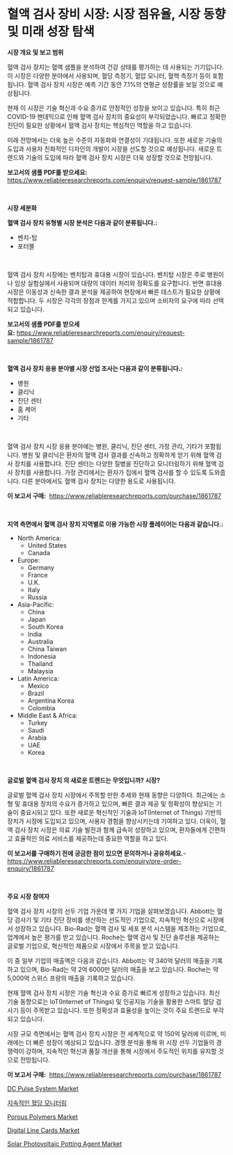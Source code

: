 <p><h1>혈액 검사 장비 시장: 시장 점유율, 시장 동향 및 미래 성장 탐색</h1></p><p><strong>시장 개요 및 보고 범위</strong></p>
<p><p>혈액 검사 장치는 혈액 샘플을 분석하여 건강 상태를 평가하는 데 사용되는 기기입니다. 이 시장은 다양한 분야에서 사용되며, 혈당 측정기, 혈압 모니터, 혈핵 측정기 등이 포함됩니다. 혈액 검사 장치 시장은 예측 기간 동안 7.1%의 연평균 성장률을 보일 것으로 예상됩니다.</p><p>현재 이 시장은 기술 혁신과 수요 증가로 안정적인 성장을 보이고 있습니다. 특히 최근 COVID-19 팬데믹으로 인해 혈액 검사 장치의 중요성이 부각되었습니다. 빠르고 정확한 진단이 필요한 상황에서 혈액 검사 장치는 핵심적인 역할을 하고 있습니다.</p><p>미래 전망에서는 더욱 높은 수준의 자동화와 연결성이 기대됩니다. 또한 새로운 기술의 도입과 사용자 친화적인 디자인의 개발이 시장을 선도할 것으로 예상됩니다. 새로운 트렌드와 기술의 도입에 따라 혈액 검사 장치 시장은 더욱 성장할 것으로 전망됩니다.</p></p>
<p><strong>보고서의 샘플 PDF를 받으세요:</strong> <a href="https://www.reliableresearchreports.com/enquiry/request-sample/1861787">https://www.reliableresearchreports.com/enquiry/request-sample/1861787</a></p>
<p>&nbsp;</p>
<p><strong>시장 세분화</strong></p>
<p><strong>혈액 검사 장치 유형별 시장 분석은 다음과 같이 분류됩니다.:</strong></p>
<p><ul><li>벤치-탑</li><li>포터블</li></ul></p>
<p>&nbsp;</p>
<p><p>혈액 검사 장치 시장에는 벤치탑과 휴대용 시장이 있습니다. 벤치탑 시장은 주로 병원이나 임상 실험실에서 사용되며 대량의 데이터 처리와 정확도를 요구합니다. 반면 휴대용 시장은 이동성과 신속한 결과 분석을 제공하여 현장에서 빠른 테스트가 필요한 상황에 적합합니다. 두 시장은 각각의 장점과 한계를 가지고 있으며 소비자의 요구에 따라 선택되고 있습니다.</p></p>
<p><strong>보고서의 샘플 PDF를 받으세요:</strong>&nbsp;<a href="https://www.reliableresearchreports.com/enquiry/request-sample/1861787">https://www.reliableresearchreports.com/enquiry/request-sample/1861787</a></p>
<p>&nbsp;</p>
<p><strong> 혈액 검사 장치 응용 분야별 시장 산업 조사는 다음과 같이 분류됩니다.:</strong></p>
<p><ul><li>병원</li><li>클리닉</li><li>진단 센터</li><li>홈 케어</li><li>기타</li></ul></p>
<p>&nbsp;</p>
<p><p>혈액 검사 장치 시장 응용 분야에는 병원, 클리닉, 진단 센터, 가정 관리, 기타가 포함됩니다. 병원 및 클리닉은 환자의 혈액 검사 결과를 신속하고 정확하게 얻기 위해 혈액 검사 장치를 사용합니다. 진단 센터는 다양한 질병을 진단하고 모니터링하기 위해 혈액 검사 장치를 사용합니다. 가정 관리에서는 환자가 집에서 혈액 검사를 할 수 있도록 도와줍니다. 다른 분야에서도 혈액 검사 장치는 다양한 용도로 사용됩니다.</p></p>
<p><strong>이 보고서 구매:</strong>&nbsp; <a href="https://www.reliableresearchreports.com/purchase/1861787">https://www.reliableresearchreports.com/purchase/1861787</a></p>
<p>&nbsp;</p>
<p><strong>지역 측면에서 혈액 검사 장치 지역별로 이용 가능한 시장 플레이어는 다음과 같습니다.:</strong></p>
<p><ul>
    <li>
        North America:
        <ul>
            <li>United States</li>
            <li>Canada</li>
        </ul>
    </li>
    <li>
        Europe:
        <ul>
            <li>Germany</li>
            <li>France</li>
            <li>U.K.</li>
            <li>Italy</li>
            <li>Russia</li>
        </ul>
    </li>
    <li>
        Asia-Pacific:
        <ul>
            <li>China</li>
            <li>Japan</li>
            <li>South Korea</li>
            <li>India</li>
            <li>Australia</li>
            <li>China Taiwan</li>
            <li>Indonesia</li>
            <li>Thailand</li>
            <li>Malaysia</li>
        </ul>
    </li>
    <li>
        Latin America:
        <ul>
            <li>Mexico</li>
            <li>Brazil</li>
            <li>Argentina Korea</li>
            <li>Colombia</li>
        </ul>
    </li>
    <li>
        Middle East & Africa:
        <ul>
            <li>Turkey</li>
            <li>Saudi</li>
            <li>Arabia</li>
            <li>UAE</li>
            <li>Korea</li>
        </ul>
    </li>
    </ul></p>
<p>&nbsp;</p>
<p><strong>글로벌 혈액 검사 장치 의 새로운 트렌드는 무엇입니까? 시장?</strong></p>
<p><p>글로벌 혈액 검사 장치 시장에서 주목할 만한 추세와 현재 동향은 다양하다. 최근에는 소형 및 휴대용 장치의 수요가 증가하고 있으며, 빠른 결과 제공 및 정확성이 향상되는 기술이 중요시되고 있다. 또한 새로운 혁신적인 기술과 IoT(Internet of Things) 기반의 장치가 시장에 도입되고 있으며, 사용자 경험을 향상시키는데 기여하고 있다. 더욱이, 혈액 검사 장치 시장은 의료 기술 발전과 함께 급속히 성장하고 있으며, 환자들에게 간편하고 효율적인 의료 서비스를 제공하는데 중요한 역할을 하고 있다.</p></p>
<p><strong>이 보고서를 구매하기 전에 궁금한 점이 있으면 문의하거나 공유하세요.</strong>- <a href="https://www.reliableresearchreports.com/enquiry/pre-order-enquiry/1861787">https://www.reliableresearchreports.com/enquiry/pre-order-enquiry/1861787</a></p>
<p>&nbsp;</p>
<p><strong>주요 시장 참여자</strong></p>
<p><p>혈액 검사 장치 시장의 선두 기업 가운데 몇 가지 기업을 살펴보겠습니다. Abbott는 혈당 검사기 및 기타 진단 장비를 생산하는 선도적인 기업으로, 지속적인 혁신으로 시장에서 성장하고 있습니다. Bio-Rad는 혈액 검사 및 세포 분석 시스템을 제조하는 기업으로, 업계에서 높은 평가를 받고 있습니다. Roche는 혈액 검사 및 진단 솔루션을 제공하는 글로벌 기업으로, 혁신적인 제품으로 시장에서 주목을 받고 있습니다.</p><p>이 중 일부 기업의 매출액은 다음과 같습니다. Abbott는 약 340억 달러의 매출을 기록하고 있으며, Bio-Rad는 약 2억 6000만 달러의 매출을 보고 있습니다. Roche는 약 5,000억 스위스 프랑의 매출을 기록하고 있습니다.</p><p>현재 혈액 검사 장치 시장은 기술 혁신과 수요 증가로 빠르게 성장하고 있습니다. 최신 기술 동향으로는 IoT(Internet of Things) 및 인공지능 기술을 활용한 스마트 혈당 검사기 등이 주목받고 있습니다. 또한 정확성과 효율성을 높이는 것이 주요 트렌드로 부각되고 있습니다.</p><p>시장 규모 측면에서는 혈액 검사 장치 시장은 전 세계적으로 약 150억 달러에 이르며, 미래에는 더 빠른 성장이 예상되고 있습니다. 경쟁 분석을 통해 위 시장 선두 기업들의 경쟁력이 강하며, 지속적인 혁신과 품질 개선을 통해 시장에서 주도적인 위치를 유지할 것으로 전망됩니다.</p></p>
<p><strong>이 보고서 구매:</strong>&nbsp;&nbsp;<a href="https://www.reliableresearchreports.com/purchase/1861787">https://www.reliableresearchreports.com/purchase/1861787</a></p>
<p><p><a href="https://full-wildebeest-80b.notion.site/DC-Pulse-System-Market-Centers-on-Aspects-such-as-Market-Growth-Market-Share-Market-Opportunity-a-e52cdaa2360a4957afede5b9d2e868c9">DC Pulse System Market</a></p><p><a href="https://github.com/lkwggful07722/Market-Research-Report-List-1/blob/main/8056091191461.md">지속적인 혈당 모니터링</a></p><p><a href="https://github.com/irfadac/Market-Research-Report-List-2/blob/main/porous-polymers-market.md">Porous Polymers Market</a></p><p><a href="https://issuu.com/reportprime-2/docs/digital-line-cards-market-size-2030.pptx">Digital Line Cards Market</a></p><p><a href="https://view.publitas.com/reportprime-1/solar-photovoltaic-potting-agent-market-size-share-trends-analysis-report-by-material-by-type-by-end-user-by-region-and-segment-forecasts-2023-2030/">Solar Photovoltaic Potting Agent Market</a></p></p>
